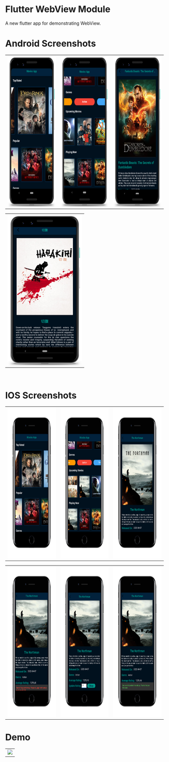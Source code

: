 # Flutter WebView Module
A new flutter app for demonstrating WebView.

# Android Screenshots

<table>
  <tr>
    <td><img src="https://github.com/MarvelApps-Flutter/http_demo/blob/dev/screenshots/android/android1.png" height="480px"></td>
    <td><img src="https://github.com/MarvelApps-Flutter/http_demo/blob/dev/screenshots/android/android2.png" height="480px"></td>
    <td><img src="https://github.com/MarvelApps-Flutter/http_demo/blob/dev/screenshots/android/android3.png" height="480px"></td>
  </tr>
 </table>

<table>
  <tr>
    <td><img src="https://github.com/MarvelApps-Flutter/http_demo/blob/dev/screenshots/android/android4.png" height="480px"></td>
    
  </tr>
 </table>

</br>

# IOS Screenshots

<table>
  <tr>
    <td><img src="https://github.com/MarvelApps-Flutter/http_demo/blob/dev/screenshots/ios/ios1.png" height="480px"></td>
    <td><img src="https://github.com/MarvelApps-Flutter/http_demo/blob/dev/screenshots/ios/ios2.png" height="480px"></td>
    <td><img src="https://github.com/MarvelApps-Flutter/http_demo/blob/dev/screenshots/ios/ios3.png" height="480px"></td>
  </tr>
 </table>

<table>
  <tr>
    <td><img src="https://github.com/MarvelApps-Flutter/http_demo/blob/dev/screenshots/ios/ios4.png" height="480px"></td>
    <td><img src="https://github.com/MarvelApps-Flutter/http_demo/blob/dev/screenshots/ios/ios5.png" height="480px"></td>
    <td><img src="https://github.com/MarvelApps-Flutter/http_demo/blob/dev/screenshots/ios/ios6.png" height="480px"></td>
  </tr>
 </table>

 # Demo
  <table>
  <tr>
  <td><img src="https://github.com/MarvelApps-Flutter/http_demo/blob/dev/working_demo/http_demo.gif" height="480px"></td>
    </tr>
  </table>

